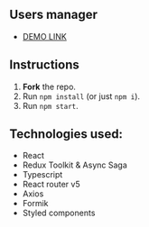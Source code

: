 ## Users manager

-  [DEMO LINK](https://Smikhotur.github.io/game__2048)

## Instructions
1. **Fork** the repo.
2. Run `npm install` (or just `npm i`).
3. Run `npm start`.

## Technologies used:

* React
* Redux Toolkit & Async Saga
* Typescript
* React router v5
* Axios
* Formik
* Styled components